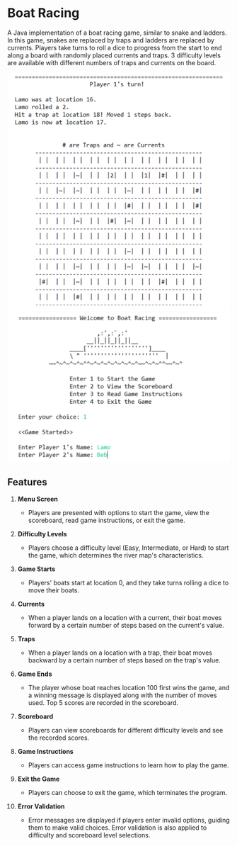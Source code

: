 # Boat Racing
A Java implementation of a boat racing game, similar to snake and ladders. In this game, snakes are replaced by traps and ladders are replaced by currents. Players take turns to roll a dice to progress from the start to end along a board with randomly placed currents and traps. 3 difficulty levels are available with different numbers of traps and currents on the board.

![Alt Text](https://github.com/mintchococookies/boat-racing/blob/main/boatracing1.png)
![Alt Text](https://github.com/mintchococookies/boat-racing/blob/main/boatracing2.png)

## Features
1. **Menu Screen**
   - Players are presented with options to start the game, view the scoreboard, read game instructions, or exit the game.

2. **Difficulty Levels**
   - Players choose a difficulty level (Easy, Intermediate, or Hard) to start the game, which determines the river map's characteristics.

3. **Game Starts**
   - Players' boats start at location 0, and they take turns rolling a dice to move their boats.

4. **Currents**
   - When a player lands on a location with a current, their boat moves forward by a certain number of steps based on the current's value.

5. **Traps**
   - When a player lands on a location with a trap, their boat moves backward by a certain number of steps based on the trap's value.

6. **Game Ends**
   - The player whose boat reaches location 100 first wins the game, and a winning message is displayed along with the number of moves used. Top 5 scores are recorded in the scoreboard.

7. **Scoreboard**
   - Players can view scoreboards for different difficulty levels and see the recorded scores.

8. **Game Instructions**
   - Players can access game instructions to learn how to play the game.

9. **Exit the Game**
    - Players can choose to exit the game, which terminates the program.

10. **Error Validation**
    - Error messages are displayed if players enter invalid options, guiding them to make valid choices. Error validation is also applied to difficulty and scoreboard level selections.
